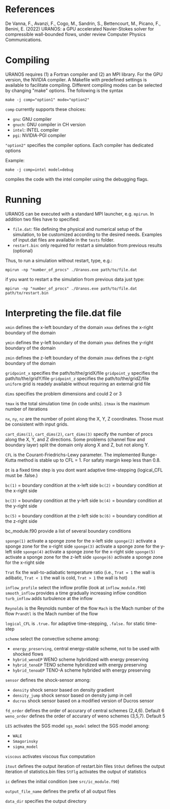 # References

De Vanna, F., Avanzi, F., Cogo, M., Sandrin, S., Bettencourt, M., Picano, F., Benini, E. (2022) URANOS: a GPU accelerated Navier-Stokes solver for compressible wall-bounded flows, under review Computer Physics Communications.



# Compiling

URANOS requires (1) a Fortran compiler and (2) an MPI library. For the GPU version, the NVIDIA compiler. A Makefile with
predefined settings is available to facilitate compiling.
Different compiling modes can be selected by changing "make" options. The following is the syntax

```
make -j comp="option1" mode="option2"
```

`comp` currently supports these choices:
- `gnu`: GNU compiler
- `gnuch`: GNU compiler in CH version
- `intel`: INTEL compiler
- `pgi`: NVIDIA-PGI compiler

`"option2"` specifies the compiler options. Each compiler has dedicated options

Example:

```
make -j comp=intel model=debug
```

compiles the code with the intel compiler using the debugging flags.

# Running

URANOS can be executed with a standard MPI launcher, e.g. `mpirun`.
In addition two files have to specified:
* `file.dat`: file defining the physical and numerical setup of the simulation, to be customized
according to the desired needs. Examples of input.dat files are available in the `tests` folder.
* `restart.bin`: only required for restart a simulation from previous results (optional)

Thus, to run a simulation without restart, type, e.g.:
```
mpirun -np "number_of_procs" ./Uranos.exe path/to/file.dat
```
if you want to restart a the simulation from previous data just type:
```
mpirun -np "number_of_procs" ./Uranos.exe path/to/file.dat path/to/restart.bin
```

# Interpreting the file.dat file

`xmin` defines the x-left boundary of the domain
`xmax` defines the x-right boundary of the domain

`ymin` defines the y-left boundary of the domain
`ymax` defines the y-right boundary of the domain

`zmin` defines the z-left boundary of the domain
`zmax` defines the z-right boundary of the domain


`gridpoint_x` specifies the path/to/the/gridX/file
`gridpoint_y` specifies the path/to/the/gridY/file
`gridpoint_z` specifies the path/to/the/gridZ/file
`uniform` grid is readely available without requiring an external grid file

`dims` specifies the problem dimensions and could 2 or 3

`tmax` is the total simulation time (in code units). 
`itmax` is the maximum number of iterations

`nx`, `ny`, `nz` are the number of point along the X, Y, Z coordinates. 
Those must be consistent with input grids.

`cart_dims(1)`, `cart_dims(2)`, `cart_dims(3)` specify the number of procs along the
X, Y, and Z directions. Some problems (channel flow and boundary layer) split the domain only along X and Z, but not along Y. 

`CFL` is the Courant-Friedrichs-Lewy parameter. The implemented Runge-Kutta method is stable up to CFL = 1. For safaty margin keep less than 0.8. 

`Dt` is a fixed time step is you dont want adaptive time-stepping (logical\_CFL must be .false.)

`bc(1)` = boundary condition at the x-left side
`bc(2)` = boundary condition at the x-right side

`bc(3)` = boundary condition at the y-left side
`bc(4)` = boundary condition at the y-right side

`bc(5)` = boundary condition at the z-left side
`bc(6)` = boundary condition at the z-right side

bc\_module.f90 provide a list of several boundary conditions

`sponge(1)` activate a sponge zone for the x-left side
`sponge(2)` activate a sponge zone for the x-right side
`sponge(3)` activate a sponge zone for the y-left side
`sponge(4)` activate a sponge zone for the x-right side
`sponge(5)` activate a sponge zone for the z-left side
`sponge(6)` activate a sponge zone for the x-right side

`Trat` fix the wall-to-adiabatic temperature ratio (i.e., `Trat = 1` the wall is adibatic, `Trat < 1` the wall is cold, `Trat > 1` the wall is hot)

`inflow_profile` select the inflow profile (look at `inflow_module.f90`)
`smooth_inflow` provides a time gradually increasing inflow condition
`turb_inflow` adds turbulence at the inflow

`Reynolds` is the Reynolds number of the flow
`Mach` is the Mach number of the flow
`Prandtl` is the Mach number of the flow

`logical_CFL` is `.true.` for adaptive time-stepping, `.false.` for static time-step

`scheme` select the convective scheme among: 
- `energy_preserving`, central energy-stable scheme, not to be used with shocked flows
- `hybrid_wenoEP` WENO scheme hybridized with energy preserving
- `hybrid_tenoEP` TENO scheme hybridized with energy preserving
- `hybrid_tenoaEP` TENO-A scheme hybrided with energy preserving

`sensor` defines the shock-sensor among:
- `density` shock sensor based on density gradient
- `density_jump` shock sensor based on density jump in cell
- `ducros` shock sensor based on a modified version of Ducros sensor

`fd_order` defines the order of accurary of central schemes (2,4,6). Default 6
`weno_order` defines the order of accurary of weno schemes (3,5,7). Default 5

`LES` activates the SGS model
`sgs_model` select the  SGS model among: 
- `WALE`
- `Smagorinsky`
- `sigma_model`

`viscous` activates viscous flux computation

`itout` defines the output iteration of restart.bin files
`StOut` defines the output iteration of statistics.bin files
`StFlg` activates the output of statistics

`ic` defines the initial condition (see `src/ic_module.f90`)

`output_file_name` defines the prefix  of all output files

`data_dir` specifies the output directory






